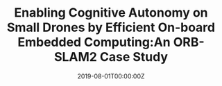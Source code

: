 ---
#abstract: 
authors:
#- admin
- Erqian Tang
- Sobhan Niknam
- Todor Stefanov
date: "2019-08-01T00:00:00Z"
doi: ""
featured: true
#image:
#  caption: 'Image credit: [**Unsplash**](https://unsplash.com/photos/pLCdAaMFLTE)'
#  focal_point: ""
#  preview_only: false
#links:
#- name: Custom Link
#  url: http://example.org
#projects:
#- internal-project
publication: in *the Proc. of the 22nd Euromicro Conference on Digital System Design (DSD)*
publication_short: in *the Proc. of the 22nd Euromicro Conference on Digital System Design (DSD)*
publication_types:
- "1"
publishDate: "2019-08-01T00:00:00Z"
#slides: example
summary: Lorem ipsum dolor sit amet, consectetur adipiscing elit. Duis posuere tellus
  ac convallis placerat. Proin tincidunt magna sed ex sollicitudin condimentum.
tags: 
#- Source Themes
title: Enabling Cognitive Autonomy on Small Drones by Efficient On-board Embedded Computing:An ORB-SLAM2 Case Study
url_code: ''
url_dataset: ''
url_pdf: https://liacs.leidenuniv.nl/~stefanovtp/pdf/DSD_19_Tang.pdf
url_poster: ''
url_project: ''
url_slides: ''
url_source: https://ieeexplore.ieee.org/document/8875145
url_video: ''
---